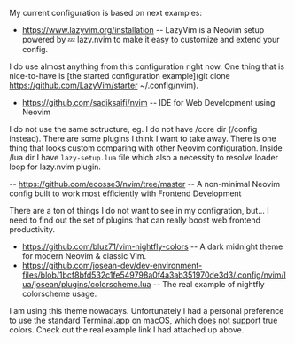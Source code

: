My current configuration is based on next examples:

- https://www.lazyvim.org/installation            -- LazyVim is a Neovim setup powered by 💤 lazy.nvim to make it easy to customize and extend your config.

I do use almost anything from this configuration right now. One thing that is nice-to-have is [the started configuration example](git clone https://github.com/LazyVim/starter ~/.config/nvim).

- https://github.com/sadiksaifi/nvim              -- IDE for Web Development using Neovim

I do not use the same sctructure, eg. I do not have /core dir (/config instead).
There are some plugins I think I want to take away.
There is one thing that looks custom comparing with other Neovim configuration. 
Inside /lua dir I have `lazy-setup.lua` file which also a necessity to resolve loader loop for lazy.nvim plugin.

-- https://github.com/ecosse3/nvim/tree/master    -- A non-minimal Neovim config built to work most efficiently with Frontend Development

There are a ton of things I do not want to see in my configration, but... I need to find out the set of plugins that can really boost web frontend productivity.

- https://github.com/bluz71/vim-nightfly-colors   -- A dark midnight theme for modern Neovim & classic Vim.
- https://github.com/josean-dev/dev-environment-files/blob/1bcf8bfd532c1fe549798a0f4a3ab351970de3d3/.config/nvim/lua/josean/plugins/colorscheme.lua -- The real example of nightfly colorscheme usage.

I am using this theme nowadays. 
Unfortunately I had a personal preference to use the standard Terminal.app on macOS, which [does not support](https://stackoverflow.com/a/73290225/3527499) true colors.
Check out the real example link I had attached up above.
